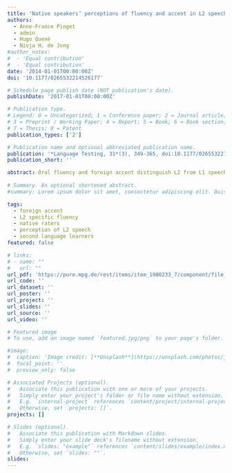 ```yaml
---
title: 'Native speakers’ perceptions of fluency and accent in L2 speech'
authors:
  - Anne-France Pinget
  - admin
  - Hugo Quené
  - Nivja H. de Jong
#author_notes:
#  - 'Equal contribution'
#  - 'Equal contribution'
date: '2014-01-01T00:00:00Z'
doi: '10.1177/0265532214526177'

# Schedule page publish date (NOT publication's date).
publishDate: '2017-01-01T00:00:00Z'

# Publication type.
# Legend: 0 = Uncategorized; 1 = Conference paper; 2 = Journal article;
# 3 = Preprint / Working Paper; 4 = Report; 5 = Book; 6 = Book section;
# 7 = Thesis; 8 = Patent
publication_types: ['2']

# Publication name and optional abbreviated publication name.
publication: '*Language Testing, 31*(3), 349-365, doi:10.1177/0265532214526177'
publication_short: ''

abstract: Oral fluency and foreign accent distinguish L2 from L1 speech production. In language testing practices, both fluency and accent are usually assessed by raters. This study investigates what exactly native raters of fluency and accent take into account when judging L2. Our aim is to explore the relationship between objectively measured temporal, segmental and suprasegmental properties of speech on the one hand, and fluency and accent as rated by native raters on the other hand. For 90 speech fragments from Turkish and English L2 learners of Dutch, several acoustic measures of fluency and accent were calculated. In Experiment 1, 20 native speakers of Dutch rated the L2 Dutch samples on fluency. In Experiment 2, 20 different untrained native speakers of Dutch judged the L2 Dutch samples on accentedness. Regression analyses revealed, first, that acousticmeasures of fluency were good predictors of fluency ratings. Second, segmental and suprasegmental measures of accent could predict some variance of accent ratings. Third, perceived fluency and perceived accent were only weakly related. In conclusion, this study shows that fluency and perceived foreign accent can be judged as separate constructs.
 
# Summary. An optional shortened abstract.
#summary: Lorem ipsum dolor sit amet, consectetur adipiscing elit. Duis posuere tellus ac convallis placerat. Proin tincidunt magna sed ex sollicitudin condimentum.

tags:
  - foreign accent 
  - L2 specific fluency
  - native raters 
  - perception of L2 speech 
  - second language learners
featured: false

# links:
# - name: ""
#   url: ""
url_pdf: 'https://pure.mpg.de/rest/items/item_1900233_7/component/file_2032851/content'
url_code: ''
url_dataset: ''
url_poster: ''
url_project: ''
url_slides: ''
url_source: ''
url_video: ''

# Featured image
# To use, add an image named `featured.jpg/png` to your page's folder.

#image:
#  caption: 'Image credit: [**Unsplash**](https://unsplash.com/photos/jdD8gXaTZsc)'
#  focal_point: ''
#  preview_only: false

# Associated Projects (optional).
#   Associate this publication with one or more of your projects.
#   Simply enter your project's folder or file name without extension.
#   E.g. `internal-project` references `content/project/internal-project/index.md`.
#   Otherwise, set `projects: []`.
projects: []

# Slides (optional).
#   Associate this publication with Markdown slides.
#   Simply enter your slide deck's filename without extension.
#   E.g. `slides: "example"` references `content/slides/example/index.md`.
#   Otherwise, set `slides: ""`.
slides:
---
```


<!-- THIS MARKDOWN BIT IS CURRENTLY COMMENTED OUT









{{% callout note %}}
Click the _Cite_ button above to demo the feature to enable visitors to import publication metadata into their reference management software.
{{% /callout %}}

Supplementary notes can be added here, including [code and math](https://wowchemy.com/docs/content/writing-markdown-latex/).
-->

